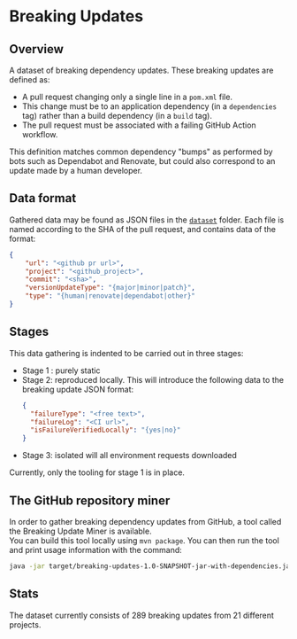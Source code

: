 # Breaking Updates

## Overview 
A dataset of breaking dependency updates. 
These breaking updates are defined as:
* A pull request changing only a single line in a `pom.xml` file.
* This change must be to an application dependency (in a `dependencies` tag)
  rather than a build dependency (in a `build` tag).
* The pull request must be associated with a failing GitHub Action workflow.

This definition matches common dependency "bumps" as performed by bots such as 
Dependabot and Renovate, but could also correspond to an update made by a human developer.

## Data format 
Gathered data may be found as JSON files in the [`dataset`](/dataset) folder.
Each file is named according to the SHA of the pull request, and contains data of
the format:
```json
{
    "url": "<github pr url>",
    "project": "<github_project>",
    "commit": "<sha>",
    "versionUpdateType": "{major|minor|patch}",
    "type": "{human|renovate|dependabot|other}"
}
```

## Stages
This data gathering is indented to be carried out in three stages: 
* Stage 1 : purely static 
* Stage 2: reproduced locally. This will introduce the following data to the breaking update JSON format:
  ```json
  {
    "failureType": "<free text>", 
    "failureLog": "<CI url>", 
    "isFailureVerifiedLocally": "{yes|no}"
  }
  ```
* Stage 3: isolated will all environment requests downloaded

Currently, only the tooling for stage 1 is in place.

## The GitHub repository miner
In order to gather breaking dependency updates from GitHub, a tool called the 
Breaking Update Miner is available.  
You can build this tool locally using `mvn package`.
You can then run the tool and print usage information with the command:
```bash
java -jar target/breaking-updates-1.0-SNAPSHOT-jar-with-dependencies.jar --help 
```

## Stats
The dataset currently consists of 289 breaking updates from 21 different projects.